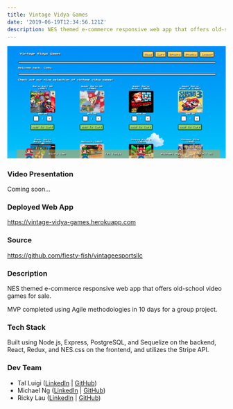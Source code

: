 ```yaml
---
title: Vintage Vidya Games
date: '2019-06-19T12:34:56.121Z'
description: NES themed e-commerce responsive web app that offers old-school video games for sale.
---
```


![Vintage Vidya Games Screenshot](./vintage-vidya-games.png)

### Video Presentation

Coming soon...

### Deployed Web App

<https://vintage-vidya-games.herokuapp.com>

### Source

<https://github.com/fiesty-fish/vintageesportsllc>

### Description

NES themed e-commerce responsive web app that offers old-school video games for sale.

MVP completed using Agile methodologies in 10 days for a group project.

### Tech Stack

Built using Node.js, Express, PostgreSQL, and Sequelize on the backend, React, Redux, and NES.css on the frontend, and utilizes the Stripe API.

### Dev Team

- Tal Luigi ([LinkedIn](https://www.linkedin.com/in/talluigi) | [GitHub](https://github.com/luigilegion))
- Michael Ng ([LinkedIn](https://www.linkedin.com/in/michael-m-ng) | [GitHub](https://github.com/xmng))
- Ricky Lau ([LinkedIn](https://www.linkedin.com/in/rickylaudev) | [GitHub](https://github.com/rickylaufitness))
